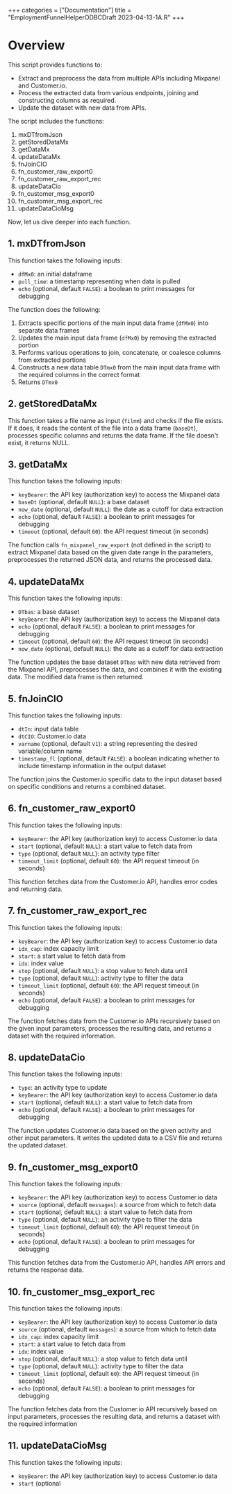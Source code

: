 +++
categories = ["Documentation"]
title = "EmploymentFunnelHelperODBCDraft 2023-04-13-1A.R"
+++

# Overview

This script provides functions to:

- Extract and preprocess the data from multiple APIs including Mixpanel and Customer.io.
- Process the extracted data from various endpoints, joining and constructing columns as required.
- Update the dataset with new data from APIs.

The script includes the functions:

1. mxDTfromJson
2. getStoredDataMx
3. getDataMx
4. updateDataMx
5. fnJoinCIO
6. fn_customer_raw_export0
7. fn_customer_raw_export_rec
8. updateDataCio
9. fn_customer_msg_export0
10. fn_customer_msg_export_rec
11. updateDataCioMsg

Now, let us dive deeper into each function.

## 1. mxDTfromJson

This function takes the following inputs:

- `dfMx0`: an initial dataframe
- `pull_time`: a timestamp representing when data is pulled
- `echo` (optional, default `FALSE`): a boolean to print messages for debugging

The function does the following:

1. Extracts specific portions of the main input data frame (`dfMx0`) into separate data frames
2. Updates the main input data frame (`dfMx0`) by removing the extracted portion
3. Performs various operations to join, concatenate, or coalesce columns from extracted portions
4. Constructs a new data table `DTmx0` from the main input data frame with the required columns in the correct format
5. Returns `DTmx0`

## 2. getStoredDataMx

This function takes a file name as input (`filnm`) and checks if the file exists. If it does, it reads the content of the file into a data frame (`baseDt`), processes specific columns and returns the data frame. If the file doesn't exist, it returns NULL.

## 3. getDataMx

This function takes the following inputs:

- `keyBearer`: the API key (authorization key) to access the Mixpanel data
- `baseDt` (optional, default `NULL`): a base dataset
- `now_date` (optional, default `NULL`): the date as a cutoff for data extraction
- `echo` (optional, default `FALSE`): a boolean to print messages for debugging
- `timeout` (optional, default `60`): the API request timeout (in seconds)

The function calls `fn_mixpanel_raw_export` (not defined in the script) to extract Mixpanel data based on the given date range in the parameters, preprocesses the returned JSON data, and returns the processed data.

## 4. updateDataMx

This function takes the following inputs:

- `DTbas`: a base dataset
- `keyBearer`: the API key (authorization key) to access the Mixpanel data
- `echo` (optional, default `FALSE`): a boolean to print messages for debugging
- `timeout` (optional, default `60`): the API request timeout (in seconds)
- `now_date` (optional, default `NULL`): the date as a cutoff for data extraction

The function updates the base dataset `DTbas` with new data retrieved from the Mixpanel API, preprocesses the data, and combines it with the existing data. The modified data frame is then returned.

## 5. fnJoinCIO

This function takes the following inputs:

- `dtIn`: input data table
- `dtCIO`: Customer.io data
- `varname` (optional, default `V1`): a string representing the desired variable/column name
- `timestamp_fl` (optional, default `FALSE`): a boolean indicating whether to include timestamp information in the output dataset

The function joins the Customer.io specific data to the input dataset based on specific conditions and returns a combined dataset.

## 6. fn_customer_raw_export0

This function takes the following inputs:

- `keyBearer`: the API key (authorization key) to access Customer.io data
- `start` (optional, default `NULL`): a start value to fetch data from
- `type` (optional, default `NULL`): an activity type filter
- `timeout_limit` (optional, default `60`): the API request timeout (in seconds)

This function fetches data from the Customer.io API, handles error codes and returning data.

## 7. fn_customer_raw_export_rec

This function takes the following inputs:

- `keyBearer`: the API key (authorization key) to access Customer.io data
- `idx_cap`: index capacity limit
- `start`: a start value to fetch data from
- `idx`: index value
- `stop` (optional, default `NULL`): a stop value to fetch data until
- `type` (optional, default `NULL`): activity type to filter the data
- `timeout_limit` (optional, default `60`): the API request timeout (in seconds)
- `echo` (optional, default `FALSE`): a boolean to print messages for debugging

The function fetches data from the Customer.io APIs recursively based on the given input parameters, processes the resulting data, and returns a dataset with the required information.

## 8. updateDataCio

This function takes the following inputs:

- `type`: an activity type to update
- `keyBearer`: the API key (authorization key) to access Customer.io data
- `start` (optional, default `NULL`): a start value to fetch data from
- `echo` (optional, default `FALSE`): a boolean to print messages for debugging

The function updates Customer.io data based on the given activity and other input parameters. It writes the updated data to a CSV file and returns the updated dataset.

## 9. fn_customer_msg_export0

This function takes the following inputs:

- `keyBearer`: the API key (authorization key) to access Customer.io data
- `source` (optional, default `messages`): a source from which to fetch data
- `start` (optional, default `NULL`): a start value to fetch data from
- `type` (optional, default `NULL`): an activity type to filter the data
- `timeout_limit` (optional, default `60`): the API request timeout (in seconds)
- `echo` (optional, default `FALSE`): a boolean to print messages for debugging

This function fetches data from the Customer.io API, handles API errors and returns the response data.

## 10. fn_customer_msg_export_rec

This function takes the following inputs:

- `keyBearer`: the API key (authorization key) to access Customer.io data
- `source` (optional, default `messages`): a source from which to fetch data
- `idx_cap`: index capacity limit
- `start`: a start value to fetch data from
- `idx`: index value
- `stop` (optional, default `NULL`): a stop value to fetch data until
- `type` (optional, default `NULL`): activity type to filter the data
- `timeout_limit` (optional, default `60`): the API request timeout (in seconds)
- `echo` (optional, default `FALSE`): a boolean to print messages for debugging

The function fetches data from the Customer.io API recursively based on input parameters, processes the resulting data, and returns a dataset with the required information

## 11. updateDataCioMsg

This function takes the following inputs:

- `keyBearer`: the API key (authorization key) to access Customer.io data
- `start` (optional